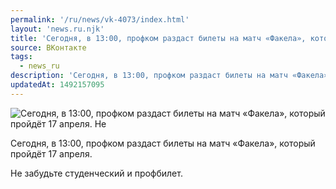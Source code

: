 ```yaml
---
permalink: '/ru/news/vk-4073/index.html'
layout: 'news.ru.njk'
title: 'Сегодня, в 13:00, профком раздаст билеты на матч «Факела», который пройдёт 17 апреля.'
source: ВКонтакте
tags:
  - news_ru
description: 'Сегодня, в 13:00, профком раздаст билеты на матч «Факела», который пройдёт 17 апреля.'
updatedAt: 1492157095
---
```

![Сегодня, в 13:00, профком раздаст билеты на матч «Факела», который пройдёт 17 апреля. Не](https://sun9-61.userapi.com/impf/thgIzrxHAsJXChqawz_WGvDZ-xyh00Phjs8iZg/gAz5IFuK2fo.jpg?size=1000x667&quality=96&proxy=1&sign=697e7d1211b228afe893c577d396b88c&c_uniq_tag=5HyeIs1XhouPb1iytBDw5JgkSoZJD3rXln1tHcLM0Fc&type=album)

Сегодня, в 13:00, профком раздаст билеты на матч «Факела», который пройдёт 17 апреля.

Не забудьте студенческий и профбилет.
